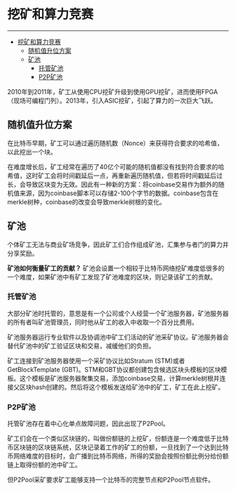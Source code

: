 <!--
 * @Author: ZhXZhao
 * @Date: 2020-02-23 21:44:29
 * @LastEditors: ZhXZhao
 * @LastEditTime: 2020-02-23 22:24:03
 * @Description: 
 -->

# 挖矿和算力竞赛

---

- [挖矿和算力竞赛](#%e6%8c%96%e7%9f%bf%e5%92%8c%e7%ae%97%e5%8a%9b%e7%ab%9e%e8%b5%9b)
  - [随机值升位方案](#%e9%9a%8f%e6%9c%ba%e5%80%bc%e5%8d%87%e4%bd%8d%e6%96%b9%e6%a1%88)
  - [矿池](#%e7%9f%bf%e6%b1%a0)
    - [托管矿池](#%e6%89%98%e7%ae%a1%e7%9f%bf%e6%b1%a0)
    - [P2P矿池](#p2p%e7%9f%bf%e6%b1%a0)


2010年到2011年，矿工从使用CPU挖矿升级到使用GPU挖矿，进而使用FPGA（现场可编程门列）。2013年，引入ASIC挖矿，引起了算力的一次巨大飞跃。

## 随机值升位方案

在比特币早期，矿工可以通过遍历随机数（Nonce）来获得符合要求的哈希值，以此挖出一个块。

在难度增长后，矿工经常在遍历了40亿个可能的随机值都没有找到符合要求的哈希值，这时矿工会将时间戳延后一点，再重新遍历随机值，但若将时间戳延后过长，会导致区块变为无效。因此有一种新的方案：将coinbase交易作为额外的随机值来源，因为coinbase脚本可以存储2-100个字节的数据。coinbase包含在merkle树种，coinbase的改变会导致merkle树根的变化。

## 矿池

个体矿工无法与商业矿场竞争，因此矿工们合作组成矿池，汇集参与者门的算力并分享奖励。

**矿池如何衡量矿工的贡献？**
矿池会设置一个相较于比特币网络挖矿难度低很多的一个难度，如果矿池中有矿工发现了矿池难度的区块，则记录该矿工的贡献。

### 托管矿池

大部分矿池时托管的，意思是有一个公司或个人经营一个矿池服务器，矿池服务器的所有者叫矿池管理员，同时他从矿工的收入中收取一个百分比费用。

矿池服务器运行专业软件以及协调池中矿工们活动的矿池采矿协议。矿池服务器会替代矿池中的矿工验证区块和交易，减缓他们的负担。

矿工连接到矿池服务器使用一个采矿协议比如Stratum (STM)或者 GetBlockTemplate (GBT)。STM和GBT协议都创建包含候选区块头模板的区块模板。这个模板是矿池服务器聚集交易，添加coinbase交易，计算merkle树根并连接父区块hash创建的。然后将这个模板发送给矿池中的矿工，矿工在此上挖矿。

### P2P矿池

托管矿池存在着中心化单点故障问题，因此出现了P2Pool。

矿工们会在一个类似区块链的，叫做份额链的上挖矿，份额连是一个难度低于比特币区块链的区块链系统，区块记录着工作的矿工的份额，一旦找到了一个达到比特币网络难度的目标时，会广播到比特币网络，所得的奖励会按照份额比例分给份额链上取得份额的池中矿工。

但P2Pool采矿要求矿工能够支持一个比特币的完整节点和P2Pool节点软件。
